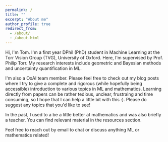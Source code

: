 ```yaml
---
permalink: /
title: ""
excerpt: "About me"
author_profile: true
redirect_from: 
  - /about/
  - /about.html
---
```


Hi, I'm Tom. I'm a first year DPhil (PhD) student in Machine Learning at the Torr Vision Group (TVG), University of Oxford. Here, I'm supervised by Prof. Philip Torr. My research interests include geometric and Bayesian methods and uncertainty quantification in ML. 

I'm also a OxAI team member. Please feel free to check out my blog posts where I try to give a complete and rigorous (while hopefully being accessible) introduction to various topics in ML and mathematics. Learning directly from papers can be rather tedious, unclear, frustraing and time consuming, so I hope that I can help a little bit with this :). Please do suggest any topics that you'd like to see!  

In the past, I used to a be a little better at mathematics and was also briefly a teacher. You can find relevant material in the resources section. 

Feel free to reach out by email to chat or discuss anything ML or mathematics related! 